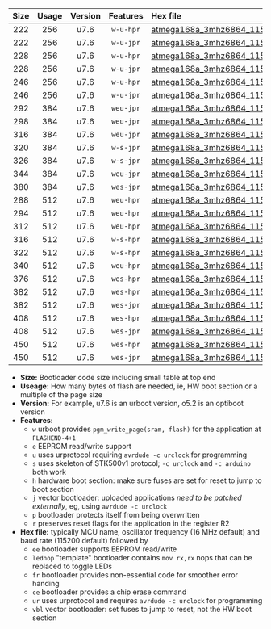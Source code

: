 |Size|Usage|Version|Features|Hex file|
|:-:|:-:|:-:|:-:|:--|
|222|256|u7.6|`w-u-hpr`|[atmega168a_3mhz6864_115200bps_ur.hex](https://raw.githubusercontent.com/stefanrueger/urboot/main/atmega168a_3mhz6864_115200bps_ur.hex)|
|222|256|u7.6|`w-u-jpr`|[atmega168a_3mhz6864_115200bps_ur_vbl.hex](https://raw.githubusercontent.com/stefanrueger/urboot/main/atmega168a_3mhz6864_115200bps_ur_vbl.hex)|
|228|256|u7.6|`w-u-hpr`|[atmega168a_3mhz6864_115200bps_lednop_ur.hex](https://raw.githubusercontent.com/stefanrueger/urboot/main/atmega168a_3mhz6864_115200bps_lednop_ur.hex)|
|228|256|u7.6|`w-u-jpr`|[atmega168a_3mhz6864_115200bps_lednop_ur_vbl.hex](https://raw.githubusercontent.com/stefanrueger/urboot/main/atmega168a_3mhz6864_115200bps_lednop_ur_vbl.hex)|
|246|256|u7.6|`w-u-hpr`|[atmega168a_3mhz6864_115200bps_lednop_fr_ur.hex](https://raw.githubusercontent.com/stefanrueger/urboot/main/atmega168a_3mhz6864_115200bps_lednop_fr_ur.hex)|
|246|256|u7.6|`w-u-jpr`|[atmega168a_3mhz6864_115200bps_lednop_fr_ur_vbl.hex](https://raw.githubusercontent.com/stefanrueger/urboot/main/atmega168a_3mhz6864_115200bps_lednop_fr_ur_vbl.hex)|
|292|384|u7.6|`weu-jpr`|[atmega168a_3mhz6864_115200bps_ee_ur_vbl.hex](https://raw.githubusercontent.com/stefanrueger/urboot/main/atmega168a_3mhz6864_115200bps_ee_ur_vbl.hex)|
|298|384|u7.6|`weu-jpr`|[atmega168a_3mhz6864_115200bps_ee_lednop_ur_vbl.hex](https://raw.githubusercontent.com/stefanrueger/urboot/main/atmega168a_3mhz6864_115200bps_ee_lednop_ur_vbl.hex)|
|316|384|u7.6|`weu-jpr`|[atmega168a_3mhz6864_115200bps_ee_lednop_fr_ur_vbl.hex](https://raw.githubusercontent.com/stefanrueger/urboot/main/atmega168a_3mhz6864_115200bps_ee_lednop_fr_ur_vbl.hex)|
|320|384|u7.6|`w-s-jpr`|[atmega168a_3mhz6864_115200bps_vbl.hex](https://raw.githubusercontent.com/stefanrueger/urboot/main/atmega168a_3mhz6864_115200bps_vbl.hex)|
|326|384|u7.6|`w-s-jpr`|[atmega168a_3mhz6864_115200bps_lednop_vbl.hex](https://raw.githubusercontent.com/stefanrueger/urboot/main/atmega168a_3mhz6864_115200bps_lednop_vbl.hex)|
|344|384|u7.6|`weu-jpr`|[atmega168a_3mhz6864_115200bps_ee_lednop_fr_ce_ur_vbl.hex](https://raw.githubusercontent.com/stefanrueger/urboot/main/atmega168a_3mhz6864_115200bps_ee_lednop_fr_ce_ur_vbl.hex)|
|380|384|u7.6|`wes-jpr`|[atmega168a_3mhz6864_115200bps_ee_vbl.hex](https://raw.githubusercontent.com/stefanrueger/urboot/main/atmega168a_3mhz6864_115200bps_ee_vbl.hex)|
|288|512|u7.6|`weu-hpr`|[atmega168a_3mhz6864_115200bps_ee_ur.hex](https://raw.githubusercontent.com/stefanrueger/urboot/main/atmega168a_3mhz6864_115200bps_ee_ur.hex)|
|294|512|u7.6|`weu-hpr`|[atmega168a_3mhz6864_115200bps_ee_lednop_ur.hex](https://raw.githubusercontent.com/stefanrueger/urboot/main/atmega168a_3mhz6864_115200bps_ee_lednop_ur.hex)|
|312|512|u7.6|`weu-hpr`|[atmega168a_3mhz6864_115200bps_ee_lednop_fr_ur.hex](https://raw.githubusercontent.com/stefanrueger/urboot/main/atmega168a_3mhz6864_115200bps_ee_lednop_fr_ur.hex)|
|316|512|u7.6|`w-s-hpr`|[atmega168a_3mhz6864_115200bps.hex](https://raw.githubusercontent.com/stefanrueger/urboot/main/atmega168a_3mhz6864_115200bps.hex)|
|322|512|u7.6|`w-s-hpr`|[atmega168a_3mhz6864_115200bps_lednop.hex](https://raw.githubusercontent.com/stefanrueger/urboot/main/atmega168a_3mhz6864_115200bps_lednop.hex)|
|340|512|u7.6|`weu-hpr`|[atmega168a_3mhz6864_115200bps_ee_lednop_fr_ce_ur.hex](https://raw.githubusercontent.com/stefanrueger/urboot/main/atmega168a_3mhz6864_115200bps_ee_lednop_fr_ce_ur.hex)|
|376|512|u7.6|`wes-hpr`|[atmega168a_3mhz6864_115200bps_ee.hex](https://raw.githubusercontent.com/stefanrueger/urboot/main/atmega168a_3mhz6864_115200bps_ee.hex)|
|382|512|u7.6|`wes-hpr`|[atmega168a_3mhz6864_115200bps_ee_lednop.hex](https://raw.githubusercontent.com/stefanrueger/urboot/main/atmega168a_3mhz6864_115200bps_ee_lednop.hex)|
|382|512|u7.6|`wes-jpr`|[atmega168a_3mhz6864_115200bps_ee_lednop_vbl.hex](https://raw.githubusercontent.com/stefanrueger/urboot/main/atmega168a_3mhz6864_115200bps_ee_lednop_vbl.hex)|
|408|512|u7.6|`wes-hpr`|[atmega168a_3mhz6864_115200bps_ee_lednop_fr.hex](https://raw.githubusercontent.com/stefanrueger/urboot/main/atmega168a_3mhz6864_115200bps_ee_lednop_fr.hex)|
|408|512|u7.6|`wes-jpr`|[atmega168a_3mhz6864_115200bps_ee_lednop_fr_vbl.hex](https://raw.githubusercontent.com/stefanrueger/urboot/main/atmega168a_3mhz6864_115200bps_ee_lednop_fr_vbl.hex)|
|450|512|u7.6|`wes-hpr`|[atmega168a_3mhz6864_115200bps_ee_lednop_fr_ce.hex](https://raw.githubusercontent.com/stefanrueger/urboot/main/atmega168a_3mhz6864_115200bps_ee_lednop_fr_ce.hex)|
|450|512|u7.6|`wes-jpr`|[atmega168a_3mhz6864_115200bps_ee_lednop_fr_ce_vbl.hex](https://raw.githubusercontent.com/stefanrueger/urboot/main/atmega168a_3mhz6864_115200bps_ee_lednop_fr_ce_vbl.hex)|

- **Size:** Bootloader code size including small table at top end
- **Useage:** How many bytes of flash are needed, ie, HW boot section or a multiple of the page size
- **Version:** For example, u7.6 is an urboot version, o5.2 is an optiboot version
- **Features:**
  + `w` urboot provides `pgm_write_page(sram, flash)` for the application at `FLASHEND-4+1`
  + `e` EEPROM read/write support
  + `u` uses urprotocol requiring `avrdude -c urclock` for programming
  + `s` uses skeleton of STK500v1 protocol; `-c urclock` and `-c arduino` both work
  + `h` hardware boot section: make sure fuses are set for reset to jump to boot section
  + `j` vector bootloader: uploaded applications *need to be patched externally*, eg, using `avrdude -c urclock`
  + `p` bootloader protects itself from being overwritten
  + `r` preserves reset flags for the application in the register R2
- **Hex file:** typically MCU name, oscillator frequency (16 MHz default) and baud rate (115200 default) followed by
  + `ee` bootloader supports EEPROM read/write
  + `lednop` "template" bootloader contains `mov rx,rx` nops that can be replaced to toggle LEDs
  + `fr` bootloader provides non-essential code for smoother error handing
  + `ce` bootloader provides a chip erase command
  + `ur` uses urprotocol and requires `avrdude -c urclock` for programming
  + `vbl` vector bootloader: set fuses to jump to reset, not the HW boot section
